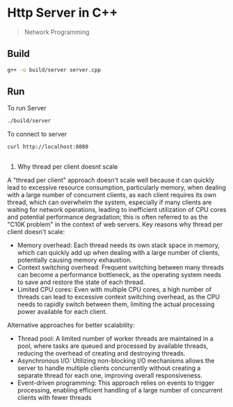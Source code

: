 # Http Server in C++

> Network Programming


## Build

```bash
g++ -o build/server server.cpp
```

## Run

To run Server
```bash
./build/server
```

To connect to server
```
curl http://localhost:8080
```

## 

1. Why thread per client doesnt scale

A "thread per client" approach doesn't scale well because it can quickly lead to excessive resource consumption, particularly memory, when dealing with a large number of concurrent clients, as each client requires its own thread, which can overwhelm the system, especially if many clients are waiting for network operations, leading to inefficient utilization of CPU cores and potential performance degradation; this is often referred to as the "C10K problem" in the context of web servers. 
Key reasons why thread per client doesn't scale:

+ Memory overhead:
Each thread needs its own stack space in memory, which can quickly add up when dealing with a large number of clients, potentially causing memory exhaustion. 
+ Context switching overhead:
Frequent switching between many threads can become a performance bottleneck, as the operating system needs to save and restore the state of each thread. 
+ Limited CPU cores:
Even with multiple CPU cores, a high number of threads can lead to excessive context switching overhead, as the CPU needs to rapidly switch between them, limiting the actual processing power available for each client. 

Alternative approaches for better scalability:
- Thread pool:
A limited number of worker threads are maintained in a pool, where tasks are queued and processed by available threads, reducing the overhead of creating and destroying threads. 
- Asynchronous I/O:
Utilizing non-blocking I/O mechanisms allows the server to handle multiple clients concurrently without creating a separate thread for each one, improving overall responsiveness. 
- Event-driven programming:
This approach relies on events to trigger processing, enabling efficient handling of a large number of concurrent clients with fewer threads
